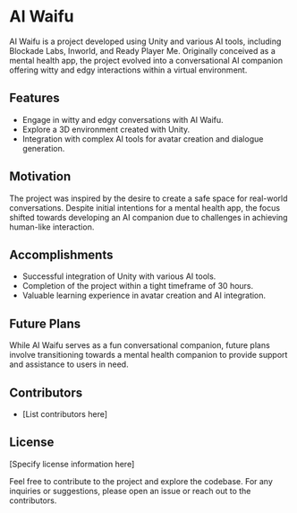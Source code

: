 # AI Waifu

AI Waifu is a project developed using Unity and various AI tools, including Blockade Labs, Inworld, and Ready Player Me. Originally conceived as a mental health app, the project evolved into a conversational AI companion offering witty and edgy interactions within a virtual environment.

## Features
- Engage in witty and edgy conversations with AI Waifu.
- Explore a 3D environment created with Unity.
- Integration with complex AI tools for avatar creation and dialogue generation.

## Motivation
The project was inspired by the desire to create a safe space for real-world conversations. Despite initial intentions for a mental health app, the focus shifted towards developing an AI companion due to challenges in achieving human-like interaction.

## Accomplishments
- Successful integration of Unity with various AI tools.
- Completion of the project within a tight timeframe of 30 hours.
- Valuable learning experience in avatar creation and AI integration.

## Future Plans
While AI Waifu serves as a fun conversational companion, future plans involve transitioning towards a mental health companion to provide support and assistance to users in need.

## Contributors
- [List contributors here]

## License
[Specify license information here]

Feel free to contribute to the project and explore the codebase. For any inquiries or suggestions, please open an issue or reach out to the contributors.
